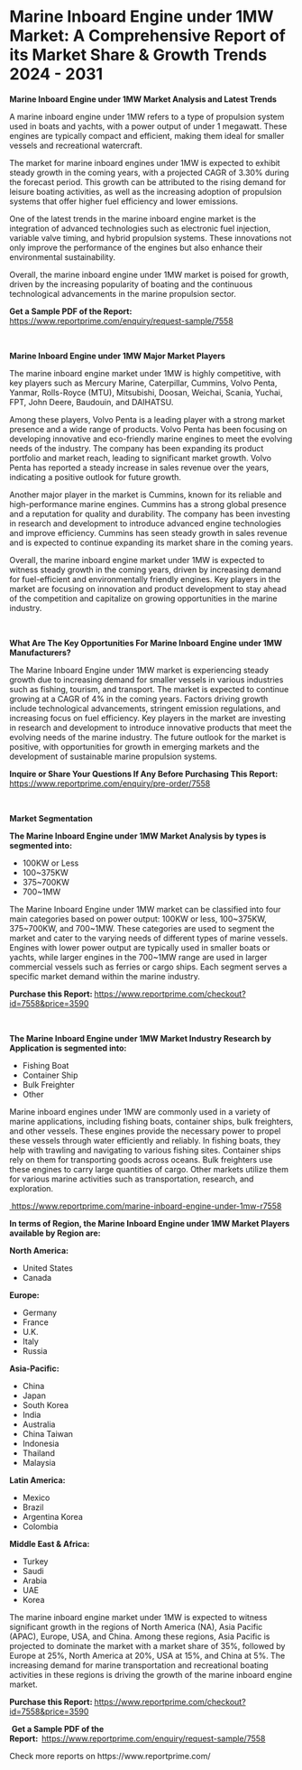 <p><h1>Marine Inboard Engine under 1MW Market: A Comprehensive Report of its Market Share & Growth Trends 2024 - 2031</h1></p><p><strong>Marine Inboard Engine under 1MW Market Analysis and Latest Trends</strong></p>
<p><p>A marine inboard engine under 1MW refers to a type of propulsion system used in boats and yachts, with a power output of under 1 megawatt. These engines are typically compact and efficient, making them ideal for smaller vessels and recreational watercraft.</p><p>The market for marine inboard engines under 1MW is expected to exhibit steady growth in the coming years, with a projected CAGR of 3.30% during the forecast period. This growth can be attributed to the rising demand for leisure boating activities, as well as the increasing adoption of propulsion systems that offer higher fuel efficiency and lower emissions.</p><p>One of the latest trends in the marine inboard engine market is the integration of advanced technologies such as electronic fuel injection, variable valve timing, and hybrid propulsion systems. These innovations not only improve the performance of the engines but also enhance their environmental sustainability.</p><p>Overall, the marine inboard engine under 1MW market is poised for growth, driven by the increasing popularity of boating and the continuous technological advancements in the marine propulsion sector.</p></p>
<p><strong>Get a Sample PDF of the Report:&nbsp;</strong> <a href="https://www.reportprime.com/enquiry/request-sample/7558">https://www.reportprime.com/enquiry/request-sample/7558</a></p>
<p>&nbsp;</p>
<p><strong>Marine Inboard Engine under 1MW Major Market Players</strong></p>
<p><p>The marine inboard engine market under 1MW is highly competitive, with key players such as Mercury Marine, Caterpillar, Cummins, Volvo Penta, Yanmar, Rolls-Royce (MTU), Mitsubishi, Doosan, Weichai, Scania, Yuchai, FPT, John Deere, Baudouin, and DAIHATSU. </p><p>Among these players, Volvo Penta is a leading player with a strong market presence and a wide range of products. Volvo Penta has been focusing on developing innovative and eco-friendly marine engines to meet the evolving needs of the industry. The company has been expanding its product portfolio and market reach, leading to significant market growth. Volvo Penta has reported a steady increase in sales revenue over the years, indicating a positive outlook for future growth.</p><p>Another major player in the market is Cummins, known for its reliable and high-performance marine engines. Cummins has a strong global presence and a reputation for quality and durability. The company has been investing in research and development to introduce advanced engine technologies and improve efficiency. Cummins has seen steady growth in sales revenue and is expected to continue expanding its market share in the coming years.</p><p>Overall, the marine inboard engine market under 1MW is expected to witness steady growth in the coming years, driven by increasing demand for fuel-efficient and environmentally friendly engines. Key players in the market are focusing on innovation and product development to stay ahead of the competition and capitalize on growing opportunities in the marine industry.</p></p>
<p>&nbsp;</p>
<p><strong>What Are The Key Opportunities For Marine Inboard Engine under 1MW Manufacturers?</strong></p>
<p><p>The Marine Inboard Engine under 1MW market is experiencing steady growth due to increasing demand for smaller vessels in various industries such as fishing, tourism, and transport. The market is expected to continue growing at a CAGR of 4% in the coming years. Factors driving growth include technological advancements, stringent emission regulations, and increasing focus on fuel efficiency. Key players in the market are investing in research and development to introduce innovative products that meet the evolving needs of the marine industry. The future outlook for the market is positive, with opportunities for growth in emerging markets and the development of sustainable marine propulsion systems.</p></p>
<p><strong>Inquire or Share Your Questions If Any Before Purchasing This Report:</strong> <a href="https://www.reportprime.com/enquiry/pre-order/7558">https://www.reportprime.com/enquiry/pre-order/7558</a></p>
<p>&nbsp;</p>
<p><strong>Market Segmentation</strong></p>
<p><strong>The Marine Inboard Engine under 1MW Market Analysis by types is segmented into:</strong></p>
<p><ul><li>100KW or Less</li><li>100~375KW</li><li>375~700KW</li><li>700~1MW</li></ul></p>
<p><p>The Marine Inboard Engine under 1MW market can be classified into four main categories based on power output: 100KW or less, 100~375KW, 375~700KW, and 700~1MW. These categories are used to segment the market and cater to the varying needs of different types of marine vessels. Engines with lower power output are typically used in smaller boats or yachts, while larger engines in the 700~1MW range are used in larger commercial vessels such as ferries or cargo ships. Each segment serves a specific market demand within the marine industry.</p></p>
<p><strong>Purchase this Report:&nbsp;</strong><a href="https://www.reportprime.com/checkout?id=7558&price=3590">https://www.reportprime.com/checkout?id=7558&price=3590</a></p>
<p>&nbsp;</p>
<p><strong>The Marine Inboard Engine under 1MW Market Industry Research by Application is segmented into:</strong></p>
<p><ul><li>Fishing Boat</li><li>Container Ship</li><li>Bulk Freighter</li><li>Other</li></ul></p>
<p><p>Marine inboard engines under 1MW are commonly used in a variety of marine applications, including fishing boats, container ships, bulk freighters, and other vessels. These engines provide the necessary power to propel these vessels through water efficiently and reliably. In fishing boats, they help with trawling and navigating to various fishing sites. Container ships rely on them for transporting goods across oceans. Bulk freighters use these engines to carry large quantities of cargo. Other markets utilize them for various marine activities such as transportation, research, and exploration.</p></p>
<p><a href="https://www.reportprime.com/marine-inboard-engine-under-1mw-r7558">&nbsp;https://www.reportprime.com/marine-inboard-engine-under-1mw-r7558</a></p>
<p><strong>In terms of Region, the Marine Inboard Engine under 1MW Market Players available by Region are:</strong></p>
<p>
    <p> <strong> North America: </strong>
        <ul>
            <li>United States</li>
            <li>Canada</li>
        </ul>
        </p> 
    <p> <strong> Europe: </strong>
        <ul>
            <li>Germany</li>
            <li>France</li>
            <li>U.K.</li>
            <li>Italy</li>
            <li>Russia</li>
        </ul>
        </p> 
    <p> <strong> Asia-Pacific: </strong>
        <ul>
            <li>China</li>
            <li>Japan</li>
            <li>South Korea</li>
            <li>India</li>
            <li>Australia</li>
            <li>China Taiwan</li>
            <li>Indonesia</li>
            <li>Thailand</li>
            <li>Malaysia</li>
        </ul>
        </p> 
    <p> <strong> Latin America: </strong>
        <ul>
            <li>Mexico</li>
            <li>Brazil</li>
            <li>Argentina Korea</li>
            <li>Colombia</li>
        </ul>
        </p> 
    <p> <strong> Middle East & Africa: </strong>
        <ul>
            <li>Turkey</li>
            <li>Saudi</li>
            <li>Arabia</li>
            <li>UAE</li>
            <li>Korea</li>
        </ul>
    </p>
    </p>
<p><p>The marine inboard engine market under 1MW is expected to witness significant growth in the regions of North America (NA), Asia Pacific (APAC), Europe, USA, and China. Among these regions, Asia Pacific is projected to dominate the market with a market share of 35%, followed by Europe at 25%, North America at 20%, USA at 15%, and China at 5%. The increasing demand for marine transportation and recreational boating activities in these regions is driving the growth of the marine inboard engine market.</p></p>
<p><strong>Purchase this Report: </strong><a href="https://www.reportprime.com/checkout?id=7558&price=3590">https://www.reportprime.com/checkout?id=7558&price=3590</a></p>
<p>&nbsp;<strong>Get a Sample PDF of the Report:&nbsp;&nbsp;</strong><a href="https://www.reportprime.com/enquiry/request-sample/7558">https://www.reportprime.com/enquiry/request-sample/7558</a></p>
<p><strong></strong></p>
<p>Check more reports on https://www.reportprime.com/</p>